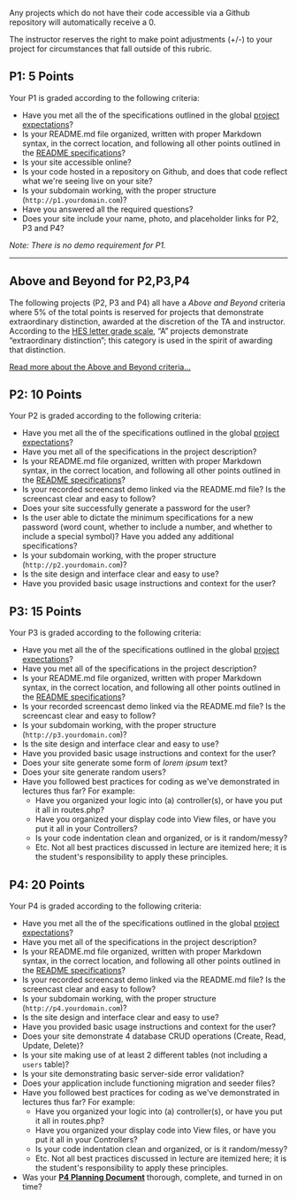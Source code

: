 Any projects which do not have their code accessible via a Github repository will automatically receive a 0.

The instructor reserves the right to make point adjustments (+/-) to your project for circumstances that fall outside of this rubric.

## P1: 5 Points

Your P1 is graded according to the following criteria:

+ Have you met all the of the specifications outlined in the global [project expectations](/Projects/Expectations)?
+ Is your README.md file organized, written with proper Markdown syntax, in the correct location, and following all other points outlined in the [README specifications](http://dwa15.com/Projects/README)?
+ Is your site accessible online?
+ Is your code hosted in a repository on Github, and does that code reflect what we're seeing live on your site?
+ Is your subdomain working, with the proper structure (`http://p1.yourdomain.com`)?
+ Have you answered all the required questions?
+ Does your site include your name, photo, and placeholder links for P2, P3 and P4?

*Note: There is no demo requirement for P1.*

---

## Above and Beyond for P2,P3,P4
The following projects (P2, P3 and P4) all have a *Above and Beyond* criteria where 5% of the total points is reserved for projects that demonstrate extraordinary distinction, awarded at the discretion of the TA and instructor. According to the [HES letter grade scale](https://www.extension.harvard.edu/resources-policies/exams-grades-transcripts/grades), &ldquo;A&rdquo; projects demonstrate &ldquo;extraordinary distinction&rdquo;; this category is used in the spirit of awarding that distinction.

[Read more about the Above and Beyond criteria...](/Projects/Above_and_Beyond_criteria)




## P2: 10 Points

Your P2 is graded according to the following criteria:

+ Have you met all the of the specifications outlined in the global [project expectations](/Projects/Expectations)?
+ Have you met all of the specifications in the project description?
+ Is your README.md file organized, written with proper Markdown syntax, in the correct location, and following all other points outlined in the [README specifications](http://dwa15.com/Projects/README)?
+ Is your recorded screencast demo linked via the README.md file? Is the screencast clear and easy to follow?
+ Does your site successfully generate a password for the user?
+ Is the user able to dictate the minimum specifications for a new password (word count, whether to include a number, and whether to include a special symbol)? Have you added any additional specifications?
+ Is your subdomain working, with the proper structure (`http://p2.yourdomain.com`)?
+ Is the site design and interface clear and easy to use?
+ Have you provided basic usage instructions and context for the user?




## P3: 15 Points
Your P3 is graded according to the following criteria:

+ Have you met all the of the specifications outlined in the global [project expectations](/Projects/Expectations)?
+ Have you met all of the specifications in the project description?
+ Is your README.md file organized, written with proper Markdown syntax, in the correct location, and following all other points outlined in the [README specifications](http://dwa15.com/Projects/README)?
+ Is your recorded screencast demo linked via the README.md file? Is the screencast clear and easy to follow?
+ Is your subdomain working, with the proper structure (`http://p3.yourdomain.com`)?
+ Is the site design and interface clear and easy to use?
+ Have you provided basic usage instructions and context for the user?
+ Does your site generate some form of *lorem ipsum* text?
+ Does your site generate random users?
+ Have you followed best practices for coding as we've demonstrated in lectures thus far? For example:
    + Have you organized your logic into (a) controller(s), or have you put it all in routes.php?
    + Have you organized your display code into View files, or have you put it all in your Controllers?
    + Is your code indentation clean and organized, or is it random/messy?
    + Etc. Not all best practices discussed in lecture are itemized here; it is the student's responsibility to apply these principles.






## P4: 20 Points

Your P4 is graded according to the following criteria:

+ Have you met all the of the specifications outlined in the global [project expectations](/Projects/Expectations)?
+ Have you met all of the specifications in the project description?
+ Is your README.md file organized, written with proper Markdown syntax, in the correct location, and following all other points outlined in the [README specifications](http://dwa15.com/Projects/README)?
+ Is your recorded screencast demo linked via the README.md file? Is the screencast clear and easy to follow?
+ Is your subdomain working, with the proper structure (`http://p4.yourdomain.com`)?
+ Is the site design and interface clear and easy to use?
+ Have you provided basic usage instructions and context for the user?
+ Does your site demonstrate 4 database CRUD operations (Create, Read, Update, Delete)?
+ Is your site making use of at least 2 different tables (not including a `users` table)?
+ Is your site demonstrating basic server-side error validation?
+ Does your application include functioning migration and seeder files?
+ Have you followed best practices for coding as we've demonstrated in lectures thus far? For example:
    + Have you organized your logic into (a) controller(s), or have you put it all in routes.php?
    + Have you organized your display code into View files, or have you put it all in your Controllers?
    + Is your code indentation clean and organized, or is it random/messy?
    + Etc. Not all best practices discussed in lecture are itemized here; it is the student's responsibility to apply these principles.
+ Was your [__P4 Planning Document__](/Projects/P4_Planning_Doc) thorough, complete, and turned in on time?
